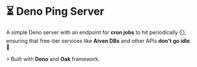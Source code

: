 # ⏳ Deno Ping Server  

A simple Deno server with an endpoint for **cron jobs** to hit periodically ⏲️, ensuring that free-tier services like **Aiven DBs** and other APIs **don't go idle**. 🚀  

⚡ Built with **Deno** and **Oak** framework.